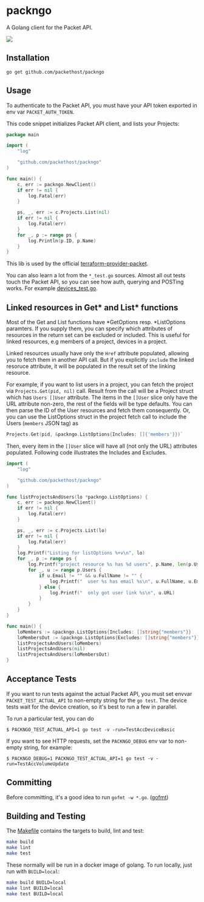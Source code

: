 # packngo
A Golang client for the Packet API.

![](https://www.packet.net/media/images/xeiw-packettwitterprofilew.png)


Installation
------------

`go get github.com/packethost/packngo`

Usage
-----

To authenticate to the Packet API, you must have your API token exported in env var `PACKET_AUTH_TOKEN`.

This code snippet initializes Packet API client, and lists your Projects:

```go
package main

import (
	"log"

	"github.com/packethost/packngo"
)

func main() {
	c, err := packngo.NewClient()
	if err != nil {
		log.Fatal(err)
	}

	ps, _, err := c.Projects.List(nil)
	if err != nil {
		log.Fatal(err)
	}
	for _, p := range ps {
		log.Println(p.ID, p.Name)
	}
}

```

This lib is used by the official [terraform-provider-packet](https://github.com/terraform-providers/terraform-provider-packet).

You can also learn a lot from the `*_test.go` sources. Almost all out tests touch the Packet API, so you can see how auth, querying and POSTing works. For example [devices_test.go](devices_test.go).

Linked resources in Get\* and List\* functions
----------------------------------------------
Most of the Get and List functions have *GetOptions resp. *ListOptions paramters. If you supply them, you can specify which attributes of resources in the return set can be excluded or included. This is useful for linked resources, e.g members of a project, devices in a project. 

Linked resources usually have only the `Href` attribute populated, allowing you to fetch them in another API call. But if you explicitly `include` the linked resoruce attribute, it will be populated in the result set of the linking resource.

For example, if you want to list users in a project, you can fetch the project via `Projects.Get(pid, nil)` call. Result from the call will be a Project struct which has `Users []User` attribute. The items in the `[]User` slice only have the URL attribute non-zero, the rest of the fields will be type defaults. You can then parse the ID of the User resources and fetch them consequently. Or, you can use the ListOptions struct in the project fetch call to include the Users (`members` JSON tag) as 

```go
Projects.Get(pid, &packngo.ListOptions{Includes: []{'members'}})` 
```

Then, every item in the `[]User` slice will have all (not only the URL) attributes populated. Following code illustrates the Includes and Excludes.



```go
import (
	"log"

	"github.com/packethost/packngo"
)

func listProjectsAndUsers(lo *packngo.ListOptions) {
	c, err := packngo.NewClient()
	if err != nil {
		log.Fatal(err)
	}

	ps, _, err := c.Projects.List(lo)
	if err != nil {
		log.Fatal(err)
	}
	log.Printf("Listing for listOptions %+v\n", lo)
	for _, p := range ps {
		log.Printf("project resource %s has %d users", p.Name, len(p.Users))
		for _, u := range p.Users {
			if u.Email != "" && u.FullName != "" {
				log.Printf("  user %s has email %s\n", u.FullName, u.Email)
			} else {
				log.Printf("  only got user link %s\n", u.URL)
			}
		}
	}
}

func main() {
	loMembers := &packngo.ListOptions{Includes: []string{"members"}}
	loMembersOut := &packngo.ListOptions{Excludes: []string{"members"}}
	listProjectsAndUsers(loMembers)
	listProjectsAndUsers(nil)
	listProjectsAndUsers(loMembersOut)
}
```


Acceptance Tests
----------------

If you want to run tests against the actual Packet API, you must set envvar `PACKET_TEST_ACTUAL_API` to non-empty string for the `go test`. The device tests wait for the device creation, so it's best to run a few in parallel.

To run a particular test, you can do

```
$ PACKNGO_TEST_ACTUAL_API=1 go test -v -run=TestAccDeviceBasic
```

If you want to see HTTP requests, set the `PACKNGO_DEBUG` env var to non-empty string, for example:

```
$ PACKNGO_DEBUG=1 PACKNGO_TEST_ACTUAL_API=1 go test -v -run=TestAccVolumeUpdate
```


Committing
----------

Before committing, it's a good idea to run `gofmt -w *.go`. ([gofmt](https://golang.org/cmd/gofmt/))

## Building and Testing

The [Makefile](./Makefile) contains the targets to build, lint and test:

```sh
make build
make lint
make test
```

These normally will be run in a docker image of golang. To run locally, just run with `BUILD=local`:

```sh
make build BUILD=local
make lint BUILD=local
make test BUILD=local
```
